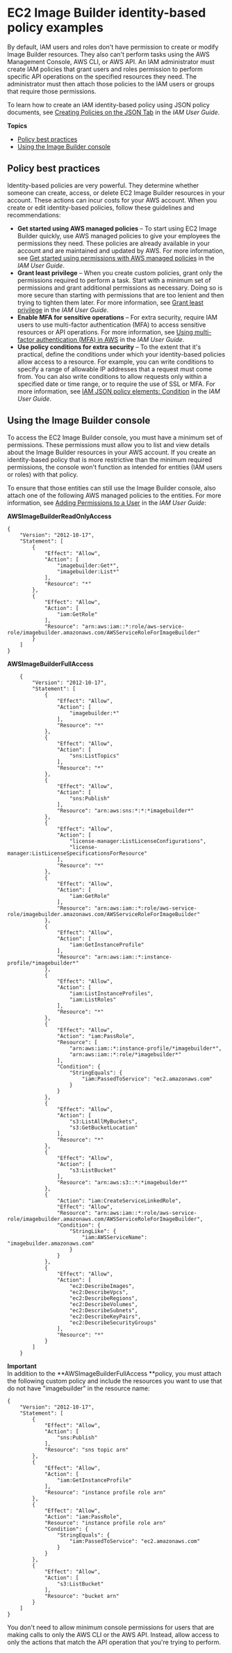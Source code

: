 # EC2 Image Builder identity\-based policy examples<a name="security_iam_id-based-policy-examples"></a>

By default, IAM users and roles don't have permission to create or modify Image Builder resources\. They also can't perform tasks using the AWS Management Console, AWS CLI, or AWS API\. An IAM administrator must create IAM policies that grant users and roles permission to perform specific API operations on the specified resources they need\. The administrator must then attach those policies to the IAM users or groups that require those permissions\.

To learn how to create an IAM identity\-based policy using JSON policy documents, see [Creating Policies on the JSON Tab](https://docs.aws.amazon.com/IAM/latest/UserGuide/access_policies_create.html#access_policies_create-json-editor) in the *IAM User Guide*\.

**Topics**
+ [Policy best practices](#security_iam_service-with-iam-policy-best-practices)
+ [Using the Image Builder console](#security_iam_id-based-policy-examples-console)

## Policy best practices<a name="security_iam_service-with-iam-policy-best-practices"></a>

Identity\-based policies are very powerful\. They determine whether someone can create, access, or delete EC2 Image Builder resources in your account\. These actions can incur costs for your AWS account\. When you create or edit identity\-based policies, follow these guidelines and recommendations:
+ **Get started using AWS managed policies** – To start using EC2 Image Builder quickly, use AWS managed policies to give your employees the permissions they need\. These policies are already available in your account and are maintained and updated by AWS\. For more information, see [Get started using permissions with AWS managed policies](https://docs.aws.amazon.com/IAM/latest/UserGuide/best-practices.html#bp-use-aws-defined-policies) in the *IAM User Guide*\.
+ **Grant least privilege** – When you create custom policies, grant only the permissions required to perform a task\. Start with a minimum set of permissions and grant additional permissions as necessary\. Doing so is more secure than starting with permissions that are too lenient and then trying to tighten them later\. For more information, see [Grant least privilege](https://docs.aws.amazon.com/IAM/latest/UserGuide/best-practices.html#grant-least-privilege) in the *IAM User Guide*\.
+ **Enable MFA for sensitive operations** – For extra security, require IAM users to use multi\-factor authentication \(MFA\) to access sensitive resources or API operations\. For more information, see [Using multi\-factor authentication \(MFA\) in AWS](https://docs.aws.amazon.com/IAM/latest/UserGuide/id_credentials_mfa.html) in the *IAM User Guide*\.
+ **Use policy conditions for extra security** – To the extent that it's practical, define the conditions under which your identity\-based policies allow access to a resource\. For example, you can write conditions to specify a range of allowable IP addresses that a request must come from\. You can also write conditions to allow requests only within a specified date or time range, or to require the use of SSL or MFA\. For more information, see [IAM JSON policy elements: Condition](https://docs.aws.amazon.com/IAM/latest/UserGuide/reference_policies_elements_condition.html) in the *IAM User Guide*\.

## Using the Image Builder console<a name="security_iam_id-based-policy-examples-console"></a>

To access the EC2 Image Builder console, you must have a minimum set of permissions\. These permissions must allow you to list and view details about the Image Builder resources in your AWS account\. If you create an identity\-based policy that is more restrictive than the minimum required permissions, the console won't function as intended for entities \(IAM users or roles\) with that policy\.

To ensure that those entities can still use the Image Builder console, also attach one of the following AWS managed policies to the entities\. For more information, see [Adding Permissions to a User](https://docs.aws.amazon.com/IAM/latest/UserGuide/id_users_change-permissions.html#users_change_permissions-add-console) in the *IAM User Guide*:

**AWSImageBuilderReadOnlyAccess**

```
{
    "Version": "2012-10-17",
    "Statement": [
        {
            "Effect": "Allow",
            "Action": [
                "imagebuilder:Get*",
                "imagebuilder:List*"
            ],
            "Resource": "*"
        },
        {
            "Effect": "Allow",
            "Action": [
                "iam:GetRole"
            ],
            "Resource": "arn:aws:iam::*:role/aws-service-role/imagebuilder.amazonaws.com/AWSServiceRoleForImageBuilder"
        }
    ]
}
```

**AWSImageBuilderFullAccess**

```
    {
        "Version": "2012-10-17",
        "Statement": [
            {
                "Effect": "Allow",
                "Action": [
                    "imagebuilder:*"
                ],
                "Resource": "*"
            },
            {
                "Effect": "Allow",
                "Action": [
                    "sns:ListTopics"
                ],
                "Resource": "*"
            },
            {
                "Effect": "Allow",
                "Action": [
                    "sns:Publish"
                ],
                "Resource": "arn:aws:sns:*:*:*imagebuilder*"
            },
            {
                "Effect": "Allow",
                "Action": [
                    "license-manager:ListLicenseConfigurations",
                    "license-manager:ListLicenseSpecificationsForResource"
                ],
                "Resource": "*"
            },
            {
                "Effect": "Allow",
                "Action": [
                    "iam:GetRole"
                ],
                "Resource": "arn:aws:iam::*:role/aws-service-role/imagebuilder.amazonaws.com/AWSServiceRoleForImageBuilder"
            },
            {
                "Effect": "Allow",
                "Action": [
                    "iam:GetInstanceProfile"
                ],
                "Resource": "arn:aws:iam::*:instance-profile/*imagebuilder*"
            },
            {
                "Effect": "Allow",
                "Action": [
                    "iam:ListInstanceProfiles",
                    "iam:ListRoles"
                ],
                "Resource": "*"
            },
            {
                "Effect": "Allow",
                "Action": "iam:PassRole",
                "Resource": [
                    "arn:aws:iam::*:instance-profile/*imagebuilder*",
                    "arn:aws:iam::*:role/*imagebuilder*"
                ],
                "Condition": {
                    "StringEquals": {
                        "iam:PassedToService": "ec2.amazonaws.com"
                    }
                }
            },
            {
                "Effect": "Allow",
                "Action": [
                    "s3:ListAllMyBuckets",
                    "s3:GetBucketLocation"
                ],
                "Resource": "*"
            },
            {
                "Effect": "Allow",
                "Action": [
                    "s3:ListBucket"
                ],
                "Resource": "arn:aws:s3::*:*imagebuilder*"
            },
            {
                "Action": "iam:CreateServiceLinkedRole",
                "Effect": "Allow",
                "Resource": "arn:aws:iam::*:role/aws-service-role/imagebuilder.amazonaws.com/AWSServiceRoleForImageBuilder",
                "Condition": {
                    "StringLike": {
                        "iam:AWSServiceName": "imagebuilder.amazonaws.com"
                    }
                }
            },
            {
                "Effect": "Allow",
                "Action": [
                    "ec2:DescribeImages",
                    "ec2:DescribeVpcs",
                    "ec2:DescribeRegions",
                    "ec2:DescribeVolumes",
                    "ec2:DescribeSubnets",
                    "ec2:DescribeKeyPairs",
                    "ec2:DescribeSecurityGroups"
                ],
                "Resource": "*"
            }
        ]
    }
```

**Important**  
In addition to the **AWSImageBuilderFullAccess **policy, you must attach the following custom policy and include the resources you want to use that do not have "imagebuilder" in the resource name:

```
{
    "Version": "2012-10-17",
    "Statement": [
        {
            "Effect": "Allow",
            "Action": [
                "sns:Publish"
            ],
            "Resource": "sns topic arn"
        },
        {
            "Effect": "Allow",
            "Action": [
                "iam:GetInstanceProfile"
            ],
            "Resource": "instance profile role arn"
        },
        {
            "Effect": "Allow",
            "Action": "iam:PassRole",
            "Resource": "instance profile role arn"
            "Condition": {
                "StringEquals": {
                    "iam:PassedToService": "ec2.amazonaws.com"
                }
            }
        },
        {
            "Effect": "Allow",
            "Action": [
                "s3:ListBucket"
            ],
            "Resource": "bucket arn"
        }
    ]
}
```

You don't need to allow minimum console permissions for users that are making calls to only the AWS CLI or the AWS API\. Instead, allow access to only the actions that match the API operation that you're trying to perform\.